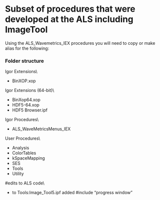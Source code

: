 # Subset of procedures that were developed at the ALS including ImageTool
Using the ALS_Wavemetrics_IEX procedures you will need to copy or make alias for the following:

### Folder structure
Igor Extensions\
- BinXOP.xop

Igor Extensions (64-bit)\
 - BinXop64.xop
 - HDF5-64.xop
 - HDF5 Browser.ipf

Igor Procedures\
 - ALS_WaveMetricsMenus_IEX

User Procedures\
 - Analysis
 - ColorTables
 - kSpaceMapping
 - SES
 - Tools
 - Utility

#edits to ALS code\
- to Tools:Image_Tool5.ipf 
	added #include “progress window”
